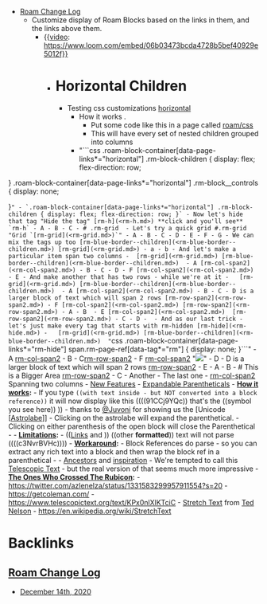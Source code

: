 - [Roam Change Log](<Roam Change Log.md>)
    - Customize display of Roam Blocks based on the links in them, and the links above them.
        - {{[video](<video.md>): https://www.loom.com/embed/06b03473bcda4728b5bef40929e5012f}}
            - # Horizontal Children
                - Testing css customizations [horizontal](<horizontal.md>)
                    - How it works                                     .
                        - Put some code like this in a page called [roam/css](<roam/css.md>)
                        - This will have every set of nested children grouped into columns
                    - "```css
.roam-block-container[data-page-links*="horizontal"] 
.rm-block-children {
  display: flex;
  flex-direction: row;
 
}
.roam-block-container[data-page-links*="horizontal"] 
 .rm-block__controls {
  display: none;
 
}```"
                        - `.roam-block-container[data-page-links*="horizontal"] .rm-block-children {
display: flex;
  flex-direction: row;
}`
            - Now let's hide that tag "Hide the tag" [rm-h](<rm-h.md>) **click and you'll see** `rm-h`
                - A
                - B
                - C
            - # .rm-grid 
                - Let's try a quick grid #.rm-grid "Grid `[rm-grid](<rm-grid.md>)`"
                    - A
                    - B
                    - C
                    - D
                    - E
                    - F
                    - G
                - We can mix the tags up too [rm-blue-border--children](<rm-blue-border--children.md>) [rm-grid](<rm-grid.md>)
                    - a
                    - b
                - And let's make a particular item span two columns
                    -  [rm-grid](<rm-grid.md>) [rm-blue-border--children](<rm-blue-border--children.md>) 
                        - A [rm-col-span2](<rm-col-span2.md>)
                        - B
                        - C
                        - D
                        - F [rm-col-span2](<rm-col-span2.md>)
                        - E
                - And make another that has two rows - while we're at it
                    -   [rm-grid](<rm-grid.md>) [rm-blue-border--children](<rm-blue-border--children.md>) 
                        - A [rm-col-span2](<rm-col-span2.md>)
                        - B
                        - C
                        - D is a larger block of text which will span 2 rows [rm-row-span2](<rm-row-span2.md>)
                        - F [rm-col-span2](<rm-col-span2.md>) [rm-row-span2](<rm-row-span2.md>)
                        - A
                        - B 
                        - E [rm-col-span2](<rm-col-span2.md>)  [rm-row-span2](<rm-row-span2.md>)
                        - C
                        - D
                        - 
                - And as our last trick - let's just make every tag that starts with rm-hidden [rm-hide](<rm-hide.md>)
                    -   [rm-grid](<rm-grid.md>) [rm-blue-border--children](<rm-blue-border--children.md>)  "```css
.roam-block-container[data-page-links*="rm-hide"]
span.rm-page-ref[data-tag*="rm"] 
{
  display: none;
}```"
                        - A [rm-col-span2](<rm-col-span2.md>)
                        - B
                        - C[rm-row-span2](<rm-row-span2.md>)
                        - F [rm-col-span2](<rm-col-span2.md>) "![](https://firebasestorage.googleapis.com/v0/b/firescript-577a2.appspot.com/o/imgs%2Fapp%2Froam%2F5UewMaPENW.png?alt=media&token=5f0da069-4d80-442c-9081-207f4c0c8edf)"
                        - D
                        - D is a larger block of text which will span 2 rows [rm-row-span2](<rm-row-span2.md>)
                        - E
                        - A
                        - B 
                        - # This is a Bigger Area  [rm-row-span2](<rm-row-span2.md>)
                        - C
                        - Another
                        - The last one
                        -  [rm-col-span2](<rm-col-span2.md>) Spanning two columns
    - [New Features](<New Features.md>)
        - [Expandable Parentheticals](<Expandable Parentheticals.md>)
            - **[How it works](<How it works.md>):**
                - If you type `((with text inside - but NOT converted into a block reference))` it will now display like this ((((91CCj9YQc)) that's the ((symbol you see here)) ))
                    - thanks to [@Juvoni](<@Juvoni.md>) for showing us the [Unicode [[Astrolabe](<Unicode [[Astrolabe.md>)]] 
                - Clicking on the astrolabe will expand the parenthetical.
                - Clicking on either parenthesis of the open block will close the Parenthetical
                - 
            - **[Limitations](<Limitations.md>):**
                - (([Links](<Links.md>) and )) ((other **formatted**)) text will not parse ((((c3NvrBVHc))))
                    - **[Workaround](<Workaround.md>):**
                        - Block References do parse - so you can extract any rich text into a block and then wrap the block ref in a parenthetical
            - 
            - [Ancestors](<Ancestors.md>) and [inspiration](<inspiration.md>)
                - We're tempted to call this [Telescopic Text](<Telescopic Text.md>) - but the real version of that seems much more impressive
                    - **[The Ones Who Crossed The Rubicon](<The Ones Who Crossed The Rubicon.md>):** 
                        - https://twitter.com/azlenelza/status/1331583299957911554?s=20
                        - https://getcoleman.com/
                        - https://www.telescopictext.org/text/KPx0nlXlKTciC
                        - [Stretch Text](<Stretch Text.md>) from [Ted Nelson](<Ted Nelson.md>)
                            - https://en.wikipedia.org/wiki/StretchText

# Backlinks
## [Roam Change Log](<Roam Change Log.md>)
- [December 14th, 2020](<December 14th, 2020.md>)

